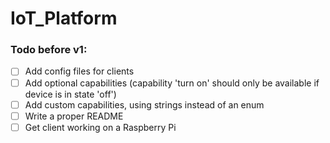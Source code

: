 # IoT_Platform
### Todo before v1:
- [ ] Add config files for clients
- [ ] Add optional capabilities (capability 'turn on' should only be available if device is in state 'off')
- [ ] Add custom capabilities, using strings instead of an enum
- [ ] Write a proper README
- [ ] Get client working on a Raspberry Pi

